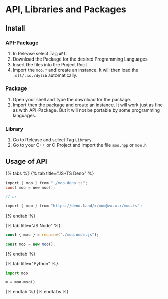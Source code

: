 # API, Libraries and Packages

## Install&#x20;

### API-Package

1. In Release select Tag `API`.
2. Download the Package for the desired Programming Languages
3. Insert the files into the Project Root
4. Import the `moo.*` and create an instance. It will then load the `.dll/.so./dylib` automatically.



### Package

1. Open your shell and type the download for the package.
2. Import then the package and create an instance. It will work just as fine as with API-Package. But it will not be portable by some programming languages.



### Library

1. Go to Release and select Tag `Library`
2. Go to your C++ or C Project and import the file `moo.hpp` or `moo.h`





## Usage of API

{% tabs %}
{% tab title="JS+TS Deno" %}
```c
import { moo } from "./moo.deno.ts";
const moo = new moo();

// or

import { moo } from "https://deno.land/x/moo@vx.x.x/moo.ts";

```
{% endtab %}

{% tab title="JS Node" %}
```javascript
const { moo } = require("./moo.node.js");

const moo = new moo();
```
{% endtab %}

{% tab title="Python" %}
```python
import moo

m = moo.moo()
```
{% endtab %}
{% endtabs %}

